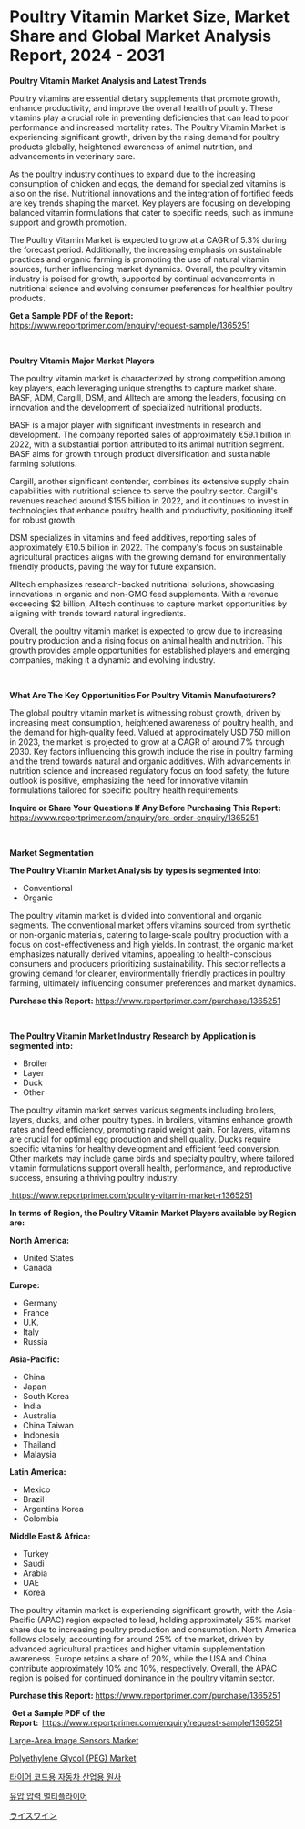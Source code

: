 <p><h1>Poultry Vitamin Market Size, Market Share and Global Market Analysis Report, 2024 - 2031</h1></p><p><strong>Poultry Vitamin Market Analysis and Latest Trends</strong></p>
<p><p>Poultry vitamins are essential dietary supplements that promote growth, enhance productivity, and improve the overall health of poultry. These vitamins play a crucial role in preventing deficiencies that can lead to poor performance and increased mortality rates. The Poultry Vitamin Market is experiencing significant growth, driven by the rising demand for poultry products globally, heightened awareness of animal nutrition, and advancements in veterinary care.</p><p>As the poultry industry continues to expand due to the increasing consumption of chicken and eggs, the demand for specialized vitamins is also on the rise. Nutritional innovations and the integration of fortified feeds are key trends shaping the market. Key players are focusing on developing balanced vitamin formulations that cater to specific needs, such as immune support and growth promotion.</p><p>The Poultry Vitamin Market is expected to grow at a CAGR of 5.3% during the forecast period. Additionally, the increasing emphasis on sustainable practices and organic farming is promoting the use of natural vitamin sources, further influencing market dynamics. Overall, the poultry vitamin industry is poised for growth, supported by continual advancements in nutritional science and evolving consumer preferences for healthier poultry products.</p></p>
<p><strong>Get a Sample PDF of the Report:&nbsp;</strong> <a href="https://www.reportprimer.com/enquiry/request-sample/1365251">https://www.reportprimer.com/enquiry/request-sample/1365251</a></p>
<p>&nbsp;</p>
<p><strong>Poultry Vitamin Major Market Players</strong></p>
<p><p>The poultry vitamin market is characterized by strong competition among key players, each leveraging unique strengths to capture market share. BASF, ADM, Cargill, DSM, and Alltech are among the leaders, focusing on innovation and the development of specialized nutritional products. </p><p>BASF is a major player with significant investments in research and development. The company reported sales of approximately €59.1 billion in 2022, with a substantial portion attributed to its animal nutrition segment. BASF aims for growth through product diversification and sustainable farming solutions. </p><p>Cargill, another significant contender, combines its extensive supply chain capabilities with nutritional science to serve the poultry sector. Cargill's revenues reached around $155 billion in 2022, and it continues to invest in technologies that enhance poultry health and productivity, positioning itself for robust growth.</p><p>DSM specializes in vitamins and feed additives, reporting sales of approximately €10.5 billion in 2022. The company's focus on sustainable agricultural practices aligns with the growing demand for environmentally friendly products, paving the way for future expansion.</p><p>Alltech emphasizes research-backed nutritional solutions, showcasing innovations in organic and non-GMO feed supplements. With a revenue exceeding $2 billion, Alltech continues to capture market opportunities by aligning with trends toward natural ingredients.</p><p>Overall, the poultry vitamin market is expected to grow due to increasing poultry production and a rising focus on animal health and nutrition. This growth provides ample opportunities for established players and emerging companies, making it a dynamic and evolving industry.</p></p>
<p>&nbsp;</p>
<p><strong>What Are The Key Opportunities For Poultry Vitamin Manufacturers?</strong></p>
<p><p>The global poultry vitamin market is witnessing robust growth, driven by increasing meat consumption, heightened awareness of poultry health, and the demand for high-quality feed. Valued at approximately USD 750 million in 2023, the market is projected to grow at a CAGR of around 7% through 2030. Key factors influencing this growth include the rise in poultry farming and the trend towards natural and organic additives. With advancements in nutrition science and increased regulatory focus on food safety, the future outlook is positive, emphasizing the need for innovative vitamin formulations tailored for specific poultry health requirements.</p></p>
<p><strong>Inquire or Share Your Questions If Any Before Purchasing This Report:</strong> <a href="https://www.reportprimer.com/enquiry/pre-order-enquiry/1365251">https://www.reportprimer.com/enquiry/pre-order-enquiry/1365251</a></p>
<p>&nbsp;</p>
<p><strong>Market Segmentation</strong></p>
<p><strong>The Poultry Vitamin Market Analysis by types is segmented into:</strong></p>
<p><ul><li>Conventional</li><li>Organic</li></ul></p>
<p><p>The poultry vitamin market is divided into conventional and organic segments. The conventional market offers vitamins sourced from synthetic or non-organic materials, catering to large-scale poultry production with a focus on cost-effectiveness and high yields. In contrast, the organic market emphasizes naturally derived vitamins, appealing to health-conscious consumers and producers prioritizing sustainability. This sector reflects a growing demand for cleaner, environmentally friendly practices in poultry farming, ultimately influencing consumer preferences and market dynamics.</p></p>
<p><strong>Purchase this Report:&nbsp;</strong><a href="https://www.reportprimer.com/purchase/1365251">https://www.reportprimer.com/purchase/1365251</a></p>
<p>&nbsp;</p>
<p><strong>The Poultry Vitamin Market Industry Research by Application is segmented into:</strong></p>
<p><ul><li>Broiler</li><li>Layer</li><li>Duck</li><li>Other</li></ul></p>
<p><p>The poultry vitamin market serves various segments including broilers, layers, ducks, and other poultry types. In broilers, vitamins enhance growth rates and feed efficiency, promoting rapid weight gain. For layers, vitamins are crucial for optimal egg production and shell quality. Ducks require specific vitamins for healthy development and efficient feed conversion. Other markets may include game birds and specialty poultry, where tailored vitamin formulations support overall health, performance, and reproductive success, ensuring a thriving poultry industry.</p></p>
<p><a href="https://www.reportprimer.com/poultry-vitamin-market-r1365251">&nbsp;https://www.reportprimer.com/poultry-vitamin-market-r1365251</a></p>
<p><strong>In terms of Region, the Poultry Vitamin Market Players available by Region are:</strong></p>
<p>
    <p> <strong> North America: </strong>
        <ul>
            <li>United States</li>
            <li>Canada</li>
        </ul>
        </p> 
    <p> <strong> Europe: </strong>
        <ul>
            <li>Germany</li>
            <li>France</li>
            <li>U.K.</li>
            <li>Italy</li>
            <li>Russia</li>
        </ul>
        </p> 
    <p> <strong> Asia-Pacific: </strong>
        <ul>
            <li>China</li>
            <li>Japan</li>
            <li>South Korea</li>
            <li>India</li>
            <li>Australia</li>
            <li>China Taiwan</li>
            <li>Indonesia</li>
            <li>Thailand</li>
            <li>Malaysia</li>
        </ul>
        </p> 
    <p> <strong> Latin America: </strong>
        <ul>
            <li>Mexico</li>
            <li>Brazil</li>
            <li>Argentina Korea</li>
            <li>Colombia</li>
        </ul>
        </p> 
    <p> <strong> Middle East & Africa: </strong>
        <ul>
            <li>Turkey</li>
            <li>Saudi</li>
            <li>Arabia</li>
            <li>UAE</li>
            <li>Korea</li>
        </ul>
    </p>
    </p>
<p><p>The poultry vitamin market is experiencing significant growth, with the Asia-Pacific (APAC) region expected to lead, holding approximately 35% market share due to increasing poultry production and consumption. North America follows closely, accounting for around 25% of the market, driven by advanced agricultural practices and higher vitamin supplementation awareness. Europe retains a share of 20%, while the USA and China contribute approximately 10% and 10%, respectively. Overall, the APAC region is poised for continued dominance in the poultry vitamin sector.</p></p>
<p><strong>Purchase this Report: </strong><a href="https://www.reportprimer.com/purchase/1365251">https://www.reportprimer.com/purchase/1365251</a></p>
<p>&nbsp;<strong>Get a Sample PDF of the Report:&nbsp;&nbsp;</strong><a href="https://www.reportprimer.com/enquiry/request-sample/1365251">https://www.reportprimer.com/enquiry/request-sample/1365251</a></p>
<p><strong></strong></p>
<p><p><a href="https://github.com/globismark/Market-Research-Report-List-5/blob/main/large-area-image-sensors-market.md">Large-Area Image Sensors Market</a></p><p><a href="https://issuu.com/reportprime-2/docs/polyethylene-glycol-peg-market-size_50fb56bd923a50">Polyethylene Glycol (PEG) Market</a></p><p><a href="https://medium.com/@maximowhite1913/2024%EB%85%84%EB%B6%80%ED%84%B0-2031%EB%85%84%EA%B9%8C%EC%A7%80%EC%9D%98-%ED%8A%B8%EB%A0%8C%EB%93%9C%EC%97%90%EC%84%9C-%EC%A0%84%EB%9E%B5%EC%9C%BC%EB%A1%9C-%EC%9D%B4%EC%96%B4%EC%A7%80%EB%8A%94-%EA%B8%80%EB%A1%9C%EB%B2%8C-%EC%9E%90%EB%8F%99%EC%B0%A8-%EC%82%B0%EC%97%85-%ED%83%80%EC%9D%B4%EC%96%B4-%EC%BD%94%EB%93%9C%EC%9A%A9-%EC%82%B0%EC%97%85%EC%9A%A9-%EC%84%AC%EC%9C%A0-%EC%8B%9C%EC%9E%A5-%ED%83%90%EC%83%89-426098b58b03?postPublishedType=repub">타이어 코드용 자동차 산업용 원사</a></p><p><a href="https://medium.com/@maximowhite1913/%EC%9C%A0%EC%95%95-%EC%95%95%EB%A0%A5-%EB%B0%B0%EC%A6%9D%EA%B8%B0-%EC%8B%9C%EC%9E%A5-2024%EB%85%84%EB%B6%80%ED%84%B0-2031%EB%85%84%EA%B9%8C%EC%A7%80%EC%9D%98-%EA%B8%80%EB%A1%9C%EB%B2%8C-%EC%8B%9C%EC%9E%A5-%ED%86%B5%EC%B0%B0%EB%A0%A5-%EB%B0%8F-%ED%8C%90%EB%A7%A4-%EB%8F%99%ED%96%A5-1ff5a86ccb1e">유압 압력 멀티플라이어</a></p><p><a href="https://medium.com/@henriettemills1/%E7%B1%B3%E9%85%92%E5%B8%82%E5%A0%B4%E3%81%AB%E9%96%A2%E3%81%99%E3%82%8B%E3%82%B0%E3%83%AD%E3%83%BC%E3%83%90%E3%83%AB%E3%81%AA%E8%A6%96%E7%82%B9-%E3%83%88%E3%83%AC%E3%83%B3%E3%83%89%E3%81%A8%E4%BA%88%E6%B8%AC-2024%E5%B9%B4-2031%E5%B9%B4-095cf31b3745?postPublishedType=repub">ライスワイン</a></p></p>